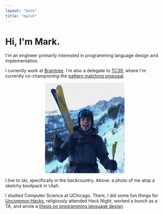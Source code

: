 ```yaml
---
layout: "base"
title: "mpcsh"
---
```


# Hi, I'm Mark.

I'm an engineer primarily interested in programming language design and implementation.

I currently work at [Braintree](https://braintreepayments.com). I'm also a delegate to [TC39](https://tc39.es), where I'm currently co-championing the [pattern matching proposal](https://github.com/tc39/proposal-pattern-matching).

<img style="display: block; margin-left: auto; margin-right: auto; width: 50%" class="profpic" alt="Atop a sketchy bootpack in Utah" src="/img/profpic.png">

I live to ski, specifically in the backcountry. Above: a photo of me atop a sketchy bootpack in Utah.

I studied Computer Science at UChicago. There, I did some fun things for [Uncommon Hacks](https://uncommonhacks.com), religiously attended Hack Night, worked a bunch as a TA, and wrote a [thesis on programming language design](https://github.com/mpcsh/ForML).
